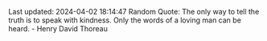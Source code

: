 Last updated: 2024-04-02 18:14:47
Random Quote: The only way to tell the truth is to speak with kindness. Only the words of a loving man can be heard. - Henry David Thoreau